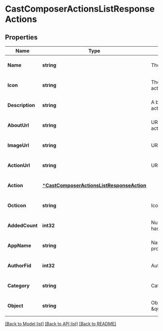 # CastComposerActionsListResponseActions

## Properties
Name | Type | Description | Notes
------------ | ------------- | ------------- | -------------
**Name** | **string** | The name of the action. | [optional] [default to null]
**Icon** | **string** | The icon representing the action. | [optional] [default to null]
**Description** | **string** | A brief description of the action. | [optional] [default to null]
**AboutUrl** | **string** | URL to learn more about the action. | [optional] [default to null]
**ImageUrl** | **string** | URL of the action&#x27;s image. | [optional] [default to null]
**ActionUrl** | **string** | URL to perform the action. | [optional] [default to null]
**Action** | [***CastComposerActionsListResponseAction**](CastComposerActionsListResponse_action.md) |  | [optional] [default to null]
**Octicon** | **string** | Icon name for the action. | [optional] [default to null]
**AddedCount** | **int32** | Number of times the action has been added. | [optional] [default to null]
**AppName** | **string** | Name of the application providing the action. | [optional] [default to null]
**AuthorFid** | **int32** | Author&#x27;s Farcaster ID. | [optional] [default to null]
**Category** | **string** | Category of the action. | [optional] [default to null]
**Object** | **string** | Object type, which is \&quot;composer_action\&quot;. | [optional] [default to null]

[[Back to Model list]](../README.md#documentation-for-models) [[Back to API list]](../README.md#documentation-for-api-endpoints) [[Back to README]](../README.md)

